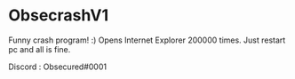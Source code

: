 # ObsecrashV1
Funny crash program! :)
Opens Internet Explorer 200000 times.
Just restart pc and all is fine.

Discord : Obsecured#0001
